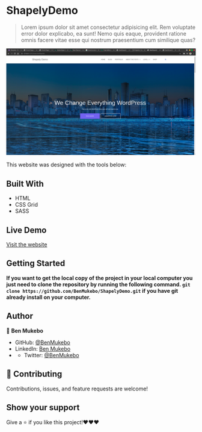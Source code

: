 # ShapelyDemo

> Lorem ipsum dolor sit amet consectetur adipisicing elit. Rem voluptate error dolor explicabo, ea sunt! Nemo quis eaque, provident ratione omnis facere vitae esse qui nostrum praesentium cum similique quas?

![screenshot](./img/Screenshot.png)


This website was designed with the tools below:

## Built With

- HTML
- CSS Grid
- SASS

## Live Demo

[Visit the website](https://wechangeeverythingwordpress.netlify.app)


## Getting Started

**If you want to get the local copy of the project in your local computer you just need to clone the repository by running the following command. `git clone https://github.com/BenMukebo/ShapelyDemo.git` if you have git already install on your computer.**

## Author

👤 **Ben Mukebo**

- GitHub: [@BenMukebo](https://github.com/BenMukebo)
- LinkedIn: [Ben Mukebo](https://www.linkedin.com/in/kasongo-mukebo-ben-591720205/)
- - Twitter: [@BenMukebo](https://twitter.com/)


## 🤝 Contributing

Contributions, issues, and feature requests are welcome!


## Show your support

Give a ⭐️ if you like this project!❤️❤️❤️

